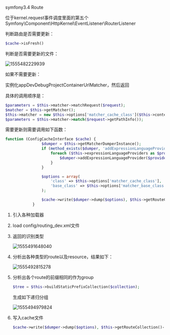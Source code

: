 symfony3.4    Route

位于kernel.request事件调度里面的第五个Symfony\Component\HttpKernel\EventListener\RouterListener



判断路由是否需要更新：

```php
$cache->isFresh()
```

判断是否需要更新的文件：

![1555482229939](C:\Users\admin\AppData\Roaming\Typora\typora-user-images\1555482229939.png)



如果不需要更新：

实例化appDevDebugProjectContainerUrlMatcher，然后返回

具体的调用顺序是：

```php
$parameters = $this->matcher->matchRequest($request);
$matcher = $this->getMatcher();
$this->matcher = new $this->options['matcher_cache_class']($this->context);
$parameters = $this->matcher->match($request->getPathInfo());
```





需要更新则需要调用如下函数：

```php
function (ConfigCacheInterface $cache) {
                $dumper = $this->getMatcherDumperInstance();
                if (method_exists($dumper, 'addExpressionLanguageProvider')) {
                    foreach ($this->expressionLanguageProviders as $provider) {
                        $dumper->addExpressionLanguageProvider($provider);
                    }
                }

                $options = array(
                    'class' => $this->options['matcher_cache_class'],
                    'base_class' => $this->options['matcher_base_class'],
                );

                $cache->write($dumper->dump($options), $this->getRouteCollection()->getResources());
            }
```

1. 引入各种加载器

2. load config/routing_dev.xml文件

3. 返回的识别类型

   ![1555491648040](C:\Users\admin\AppData\Roaming\Typora\typora-user-images\1555491648040.png)

4. 分析出各种类型的route以及resource，结果如下：

   ![1555492815278](C:\Users\admin\AppData\Roaming\Typora\typora-user-images\1555492815278.png)

5. 分析出各个route的前缀相同的作为group

   ```php
   $tree = $this->buildStaticPrefixCollection($collection);
   ```

   生成如下递归分组

   ![1555494979824](C:\Users\admin\AppData\Roaming\Typora\typora-user-images\1555494979824.png)

6. 写入cache文件

   ```php
   $cache->write($dumper->dump($options), $this->getRouteCollection()->getResources());
   ```

   
